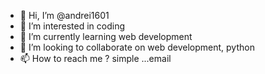 - 👋 Hi, I’m @andrei1601
- 👀 I’m interested in coding
- 🌱 I’m currently learning web development
- 💞️ I’m looking to collaborate on web development, python
- 📫 How to reach me ? simple ...email 

<!---
andrei1601/andrei1601 is a ✨ special ✨ repository because its `README.md` (this file) appears on your GitHub profile.
You can click the Preview link to take a look at your changes.
--->
